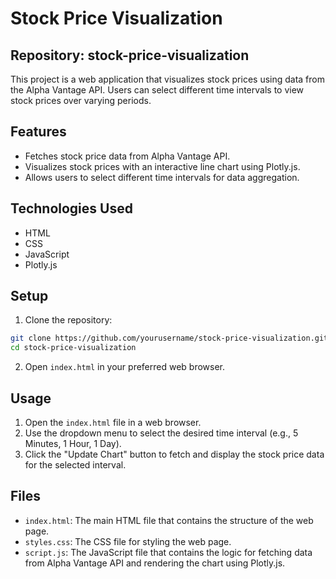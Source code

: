 # Stock Price Visualization

## Repository: stock-price-visualization

This project is a web application that visualizes stock prices using data from the Alpha Vantage API. Users can select different time intervals to view stock prices over varying periods.

## Features

- Fetches stock price data from Alpha Vantage API.
- Visualizes stock prices with an interactive line chart using Plotly.js.
- Allows users to select different time intervals for data aggregation.

## Technologies Used

- HTML
- CSS
- JavaScript
- Plotly.js

## Setup

1. Clone the repository:

```bash
git clone https://github.com/yourusername/stock-price-visualization.git
cd stock-price-visualization
```

2. Open `index.html` in your preferred web browser.

## Usage

1. Open the `index.html` file in a web browser.
2. Use the dropdown menu to select the desired time interval (e.g., 5 Minutes, 1 Hour, 1 Day).
3. Click the "Update Chart" button to fetch and display the stock price data for the selected interval.

## Files

- `index.html`: The main HTML file that contains the structure of the web page.
- `styles.css`: The CSS file for styling the web page.
- `script.js`: The JavaScript file that contains the logic for fetching data from Alpha Vantage API and rendering the chart using Plotly.js.


